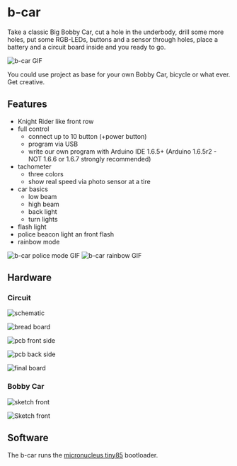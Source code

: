 # b-car
Take a classic Big Bobby Car, cut a hole in the underbody, drill some more holes, put some RGB-LEDs, buttons and a sensor through holes, place a battery and a circuit board inside and you ready to go.

  ![b-car GIF](res/b-car.gif) 

You could use project as base for your own Bobby Car, bicycle or what ever. Get creative.
## Features
* Knight Rider like front row
* full control
  * connect up to 10 button (+power button)
  * program via USB
  * write our own program with Arduino IDE 1.6.5+ (Arduino 1.6.5r2 - NOT 1.6.6 or 1.6.7 strongly recommended) 
* tachometer
  * three colors
  * show real speed via photo sensor at a tire
* car basics
  * low beam
  * high beam 
  * back light
  * turn lights
* flash light
* police beacon light an front flash
* rainbow mode

![b-car police mode GIF](res/b-car_police.gif) ![b-car rainbow GIF](res/b-car_rainbow.gif)
## Hardware
### Circuit 

![schematic](res/b-car_schematic.png)

![bread board](res/b-car_breadboard.png)

![pcb front side](res/b-car_pcb_front.png)

![pcb back side](res/b-car_pcb_back.png)

![final board](res/real_pcb.jpg)
### Bobby Car 

![sketch front](res/sketch_front.png)

![Sketch front](res/sketch_back.png)

## Software
The b-car runs the [micronucleus tiny85](https://github.com/micronucleus/micronucleus) bootloader. 

